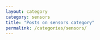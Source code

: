 ```yaml
---
layout: category
category: sensors
title: "Posts on sensors category"
permalink: /categories/sensors/
---
```

